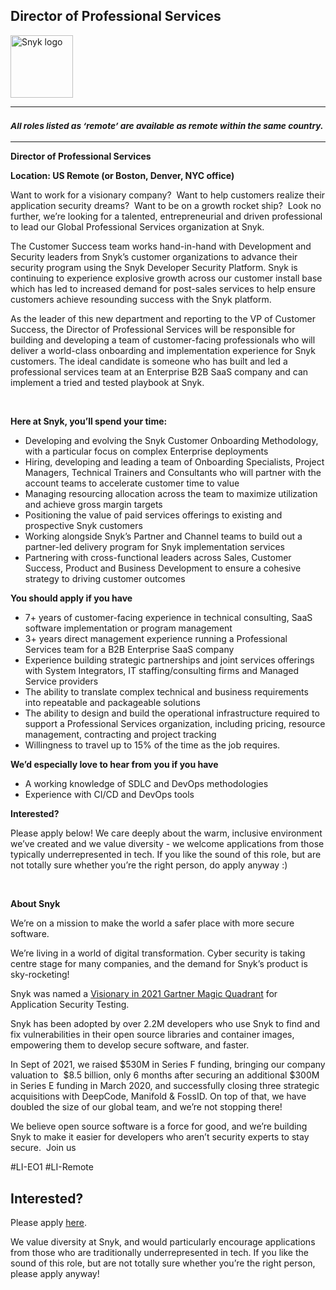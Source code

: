 Director of Professional Services
---

<img src="https://res.cloudinary.com/snyk/image/upload/v1537345894/press-kit/brand/logo-black.png" width="100" alt="Snyk logo" />

<hr>
<h3><em><strong><sub>All roles listed as ‘remote’ are available as remote within the same country.</sub></strong></em></h3>
<hr>
<p><strong>Director of Professional Services</strong></p>
<p><strong>Location: US Remote (or Boston, Denver, NYC office)</strong></p>
<p><span style="font-weight: 400;">Want to work for a visionary company?&nbsp; Want to help customers realize their application security dreams?&nbsp; Want to be on a growth rocket ship?&nbsp; Look no further, we’re looking for a talented, entrepreneurial and driven professional to lead our Global Professional Services organization at Snyk.&nbsp;</span></p>
<p><span style="font-weight: 400;">The Customer Success team works hand-in-hand with Development and Security leaders from Snyk’s customer organizations to advance their security program using the Snyk Developer Security Platform. Snyk is continuing to experience explosive growth across our customer install base which has led to increased demand for post-sales services to help ensure customers achieve resounding success with the Snyk platform.&nbsp;&nbsp;</span></p>
<p><span style="font-weight: 400;">As the leader of this new department and reporting to the VP of Customer Success, the Director of Professional Services will be responsible for building and developing a team of customer-facing professionals who will deliver a world-class onboarding and implementation experience for Snyk customers. The ideal candidate is someone who has built and led a professional services team at an Enterprise B2B SaaS company and can implement a tried and tested playbook at Snyk.</span></p>
<p>&nbsp;</p>
<p><strong>Here at Snyk, you’ll spend your time:</strong></p>
<ul>
<li style="font-weight: 400;"><span style="font-weight: 400;">Developing and evolving the Snyk Customer Onboarding Methodology, with a particular focus on complex Enterprise deployments</span></li>
<li style="font-weight: 400;"><span style="font-weight: 400;">Hiring, developing and leading a team of Onboarding Specialists, Project Managers, Technical Trainers and Consultants who will partner with the account teams to accelerate customer time to value&nbsp;&nbsp;</span></li>
<li style="font-weight: 400;"><span style="font-weight: 400;">Managing resourcing allocation across the team to maximize utilization and achieve gross margin targets&nbsp;</span></li>
<li style="font-weight: 400;"><span style="font-weight: 400;">Positioning the value of paid services offerings to existing and prospective Snyk customers</span></li>
<li style="font-weight: 400;"><span style="font-weight: 400;">Working alongside Snyk’s Partner and Channel teams to build out a partner-led delivery program for Snyk implementation services</span></li>
<li style="font-weight: 400;"><span style="font-weight: 400;">Partnering with cross-functional leaders across Sales, Customer Success, Product and Business Development to ensure a cohesive strategy to driving customer outcomes&nbsp;</span></li>
</ul>
<p><strong>You should apply if you have</strong></p>
<ul>
<li style="font-weight: 400;"><span style="font-weight: 400;">7+ years of customer-facing experience in technical consulting, SaaS software implementation or program management</span></li>
<li style="font-weight: 400;"><span style="font-weight: 400;">3+ years direct management experience running a Professional Services team for a B2B Enterprise SaaS company</span></li>
<li style="font-weight: 400;"><span style="font-weight: 400;">Experience building strategic partnerships and joint services offerings with System Integrators, IT staffing/consulting firms and Managed Service providers&nbsp;</span></li>
<li style="font-weight: 400;"><span style="font-weight: 400;">The ability to translate complex technical and business requirements into repeatable and packageable solutions</span></li>
<li style="font-weight: 400;"><span style="font-weight: 400;">The ability to design and build the operational infrastructure required to support a Professional Services organization, including pricing, resource management, contracting and project tracking</span></li>
<li style="font-weight: 400;"><span style="font-weight: 400;">Willingness to travel up to 15% of the time as the job requires.</span></li>
</ul>
<p><strong>We’d especially love to hear from you if you have</strong></p>
<ul>
<li style="font-weight: 400;"><span style="font-weight: 400;">A working knowledge of SDLC and DevOps methodologies</span></li>
<li style="font-weight: 400;"><span style="font-weight: 400;">Experience with CI/CD and DevOps tools</span></li>
</ul>
<p><strong>Interested?</strong></p>
<p><span style="font-weight: 400;">Please apply below! We care deeply about the warm, inclusive environment we’ve created and we value diversity - we welcome applications from those typically underrepresented in tech. If you like the sound of this role, but are not totally sure whether you’re the right person, do apply anyway :)</span></p>
<p>&nbsp;</p>
<p><strong>About Snyk</strong></p>
<p><span style="font-weight: 400;">We’re on a mission to make the world a safer place with more secure software.</span></p>
<p><span style="font-weight: 400;">We’re living in a world of digital transformation. Cyber security is taking centre stage for many companies, and the demand for Snyk’s product is sky-rocketing!&nbsp;&nbsp;</span></p>
<p><span style="font-weight: 400;">Snyk was named a </span><a href="https://snyk.io/news/snyk-named-a-visionary-in-2021-gartner-magic-quadrant-for-application-security-testing/"><span style="font-weight: 400;">Visionary in 2021 Gartner Magic Quadrant</span></a><span style="font-weight: 400;"> for Application Security Testing.</span></p>
<p><span style="font-weight: 400;">Snyk has been adopted by over 2.2M developers who use Snyk to find and fix vulnerabilities in their open source libraries and container images, empowering them to develop secure software, and faster.</span></p>
<p><span style="font-weight: 400;">In Sept of 2021, we raised $530M in Series F funding, bringing our company valuation to&nbsp; $8.5 billion, only 6 months after securing an additional $300M in Series E funding in March 2020, and successfully closing three strategic acquisitions with DeepCode, Manifold &amp; FossID. On top of that, we have doubled the size of our global team, and we’re not stopping there!&nbsp;&nbsp;</span></p>
<p><span style="font-weight: 400;">We believe open source software is a force for good, and we’re building Snyk to make it easier for developers who aren’t security experts to stay secure.&nbsp; Join us</span></p>
<p><span style="font-weight: 400;">#LI-EO1 #LI-Remote</span></p>

Interested?
---

Please apply [here](https://boards.greenhouse.io/snyk/jobs/5573641002#app).

We value diversity at Snyk, and would particularly encourage applications from those who are traditionally underrepresented in tech.
If you like the sound of this role, but are not totally sure whether you’re the right person, please apply anyway!
